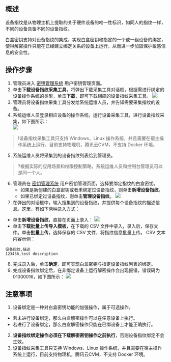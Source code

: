 
## 概述

设备指纹是从物理主机上提取的关于硬件设备的唯一性标识，如同人的指纹一样，不同的设备具备不同的设备指纹。

白盒密钥支持对设备指纹的集成，实现白盒密钥和指定的一个或一组设备的绑定，使得解密操作只能在已经建立绑定关系的设备上运行，从而进一步加固保护敏感信息的安全性。

## 操作步骤

1. 管理员进入 [密钥管理系统](https://console.cloud.tencent.com/kms2/whitebox) 用户密钥管理页面。
2. 单击**下载设备指纹采集工具**，将弹出下载采集工具对话框，根据需进行绑定的设备操作系统的类型，单击**下载**，即可下载相应的设备指纹采集工具。
![](https://main.qcloudimg.com/raw/3f0046a8b298670a2469d1d174093f8e.jpg)
3. 管理员将设备指纹采集工具分发给系统运维人员，并告知需要采集指纹的设备。
4. 系统运维人员登录相应设备的操作系统，运行设备采集工具，进行设备指纹采集，如下图所示：                   
 ![](https://main.qcloudimg.com/raw/5cffd4eb6bb33454f1dc797cb7d6e1f7.png)
>!设备指纹采集工具只支持 Windows，Linux 操作系统，并且需要在宿主操作系统上运行，目前支持物理机，腾讯云CVM，不支持 Docker 环境。
5. 系统运维人员将采集到的设备指纹列表给到管理员。
>?根据实际的应用场景和权限控制策略，系统运维人员和控制台管理员可以是同一个人。
6. 管理员在 [密钥管理系统](https://console.cloud.tencent.com/kms2/whitebox) 用户密钥管理页面，选择要绑定指纹的白盒密钥。
	- 如果是新创建的白盒密钥或者未绑定过设备指纹，则单击**新增设备指纹**。
	- 如果已绑定过设备指纹，则单击**管理设备指纹**。
	![](https://main.qcloudimg.com/raw/5d0c894e066915cfda5a2dea8e7a466d.jpg)
7. 在弹出的对话框中，输入搜集到的设备指纹，并提供每个设备指纹的描述信息。这里，有如下两种录入方式：
 - 单击**新增设备指纹**，直接在页面上录入：
		![](https://main.qcloudimg.com/raw/c1d9196dc60ae9c793654ec910e6cd0a.jpg)
 - 单击**下载批量上传导入模板**，在下载的 CSV 文件中录入，录入后，保存文件。单击**批量上传**，选择保存的 CSV 文件，将指纹信息批量上传。
CSV 文本内容示例：
```
设备指纹,描述
123456,test description
```
8. 完成录入后，单击**确定**，即可实现白盒密钥与指定设备指纹列表的绑定。
9. 完成设备指纹绑定后，在非绑定设备上运行解密操作会出现报错，错误码为 01000016，如下图所示：
![](https://main.qcloudimg.com/raw/1daffff932bf43647301a32066a8785c.png) 



## 注意事项

1. 设备绑定是一种对白盒密钥功能的加强操作，属于可选操作。
 - 若未进行设备绑定，那么白盒解密操作可以在任意设备上执行。
 - 若进行了设备绑定，那么白盒解密操作只能在已绑设备上才能正确执行。
2. **设备指纹绑定操作必须在下载解密密钥操作之前执行**，否则设备指纹绑定不会生效。
3. 设备指纹采集工具只支持 Windows，Linux 操作系统，并且需要在宿主操作系统上运行，目前支持物理机，腾讯云CVM，不支持 Docker 环境。


